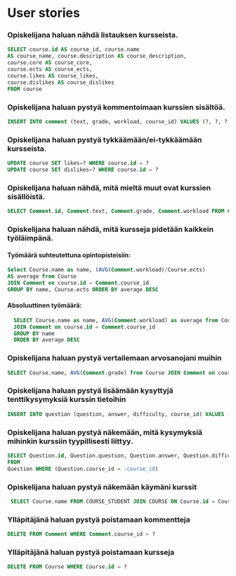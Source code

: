 # User stories

### Opiskelijana haluan nähdä listauksen kursseista. 
```sql
SELECT course.id AS course_id, course.name 
AS course_name, course.description AS course_description, 
course.core AS course_core, 
course.ects AS course_ects, 
course.likes AS course_likes, 
course.dislikes AS course_dislikes
FROM course
```

### Opiskelijana haluan pystyä kommentoimaan kurssien sisältöä.
```sql
INSERT INTO comment (text, grade, workload, course_id) VALUES (?, ?, ?, ?)
```
### Opiskelijana haluan pystyä tykkäämään/ei-tykkäämään kursseista.
```sql
UPDATE course SET likes=? WHERE course.id = ?
UPDATE course SET dislikes=? WHERE course.id = ?
```
### Opiskelijana haluan nähdä, mitä mieltä muut ovat kurssien sisällöistä.
```sql
SELECT Comment.id, Comment.text, Comment.grade, Comment.workload FROM Comment WHERE (Comment.course_id = ?)
```
### Opiskelijana haluan nähdä, mitä kursseja pidetään kaikkein työläimpänä.

#### Työmäärä suhteutettuna opintopisteisiin: 

```sql
Select Course.name as name, (AVG(Comment.workload)/Course.ects) 
AS average from Course 
JOIN Comment on course.id = Comment.course_id 
GROUP BY name, Course.ects ORDER BY average DESC
```

#### Absoluuttinen työmäärä:
```sql
  SELECT Course.name as name, AVG(Comment.workload) as average from Course 
  JOIN Comment on course.id = Comment.course_id 
  GROUP BY name 
  ORDER BY average DESC
```
### Opiskelijana haluan pystyä vertailemaan arvosanojani muihin

```sql
SELECT Course.name, AVG(Comment.grade) from Course JOIN Comment on course.id = Comment.course_id GROUP BY Course.name
```

### Opiskelijana haluan pystyä lisäämään kysyttyjä tenttikysymyksiä kurssin tietoihin

```sql
INSERT INTO question (question, answer, difficulty, course_id) VALUES (?, ?, ?, ?)
```

### Opiskelijana haluan pystyä näkemään, mitä kysymyksiä mihinkin kurssiin tyypillisesti liittyy.
```sql
SELECT Question.id, Question.question, Question.answer, Question.difficulty 
FROM 
Question WHERE (Question.course_id = :course_id)
```

### Opiskelijana haluan pystyä näkemään käymäni kurssit
```sql
 SELECT Course.name FROM COURSE_STUDENT JOIN COURSE ON Course.id = Course_Student.course_id WHERE student_id = ?
```

### Ylläpitäjänä haluan pystyä poistamaan kommentteja

```sql
DELETE FROM Comment WHERE Comment.course_id = ?
```

### Ylläpitäjänä haluan pystyä poistamaan kursseja
```sql
DELETE FROM Course WHERE Course.id = ?
```
